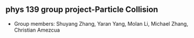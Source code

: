 ## phys 139 group project-Particle Collision
- Group members: Shuyang Zhang, Yaran Yang, Molan Li, Michael Zhang, Christian Amezcua
